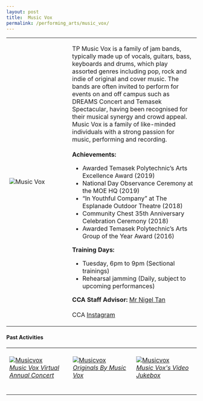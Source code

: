 ```yaml
---
layout: post
title:  Music Vox
permalink: /performing_arts/music_vox/
---
```


<div>
<table>
    <tr>
        <td style="width:33%"><image src="{{site.baseurl}}/images/CCA_music_vox.jpg" style="display:block;margin-left:auto;margin-right:auto;" alt="Music Vox"></image></td>
        <td>
            <p>
                TP Music Vox is a family of jam bands, typically made up of vocals, guitars, bass, keyboards and drums, which play assorted genres including pop, rock and indie of original and cover music. The bands are often invited to perform for events on and off campus such as DREAMS Concert and Temasek Spectacular, having been recognised for their musical synergy and crowd appeal. Music Vox is a family of like-minded individuals with a strong passion for music, performing and recording.<br>
                <br>
                <b>Achievements:</b><br>
                <ul>
                    <li>Awarded Temasek Polytechnic’s Arts Excellence Award (2019)</li>
                    <li>National Day Observance Ceremony at the MOE HQ (2019)</li>
                    <li>“In Youthful Company” at The Esplanade Outdoor Theatre (2018)</li>
                    <li>Community Chest 35th Anniversary Celebration Ceremony (2018)</li>
                    <li>Awarded Temasek Polytechnic’s Arts Group of the Year Award (2016)</li>
                </ul>
            </p>
            <p>
                <b>Training Days:</b><br>
                <ul>    
                    <li>Tuesday, 6pm to 9pm (Sectional trainings)</li>
                    <li>Rehearsal jamming (Daily, subject to upcoming performances)</li>
                </ul>
            </p>
            <p>
                <b>CCA Staff Advisor:</b> <a href="mailto:nigeltan@tp.edu.sg">Mr Nigel Tan</a><br>
                <br>
                CCA <a href="https://www.instagram.com/tpmusicvox">Instagram</a>
            </p>
        </td>
    </tr>
</table>
</div>

#### Past Activities

<table>
    <tr>
        <td style="width:33%"><br>
            <a href="https://vimeo.com/534288370">
                <image src="{{site.baseurl}}/images/CCA-MV_IG4.JPG" style="display:block;margin-left:auto;margin-right:auto;" alt="Musicvox">
                <h6 style="margin-top:0%">Music Vox Virtual Annual Concert</h6>
                </image>
            </a>
        </td>
        <td style="width:33%"><br>
            <a href="https://www.instagram.com/p/CMhG8LDHUwV/">
                <image src="{{site.baseurl}}/images/CCA-MV_IG5.JPG" style="display:block;margin-left:auto;margin-right:auto;" alt="Musicvox">
                <h6 style="margin-top:0%">Originals By Music Vox</h6>
                </image>
            </a>
        </td>
        <td style="width:33%"><br>
            <a href="https://www.instagram.com/p/CA2R6WEn_A5/">
                <image src="{{site.baseurl}}/images/CCA-MV_IG1.PNG" style="display:block;margin-left:auto;margin-right:auto;" alt="Musicvox">
                <h6 style="margin-top:0%">Music Vox's Video Jukebox</h6>    
                </image>
            </a>
        </td>
    </tr>
</table>


